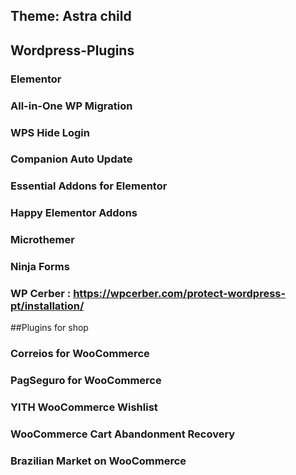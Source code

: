 ## Theme: Astra child

## Wordpress-Plugins

### Elementor
### All-in-One WP Migration
### WPS Hide Login
### Companion Auto Update
### Essential Addons for Elementor
### Happy Elementor Addons
### Microthemer
### Ninja Forms
### WP Cerber : https://wpcerber.com/protect-wordpress-pt/installation/

##Plugins for shop

### Correios for WooCommerce
### PagSeguro for WooCommerce
### YITH WooCommerce Wishlist
### WooCommerce Cart Abandonment Recovery
### Brazilian Market on WooCommerce

